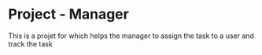 # Project - Manager
This is a projet for which helps the manager to assign the task to a user and track the task
